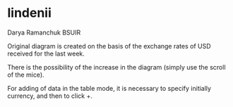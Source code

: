 # lindenii
Darya Ramanchuk
BSUIR

Original diagram is created on the basis of the exchange rates of USD received for  the last week.

There is the possibility of the increase in the diagram (simply use the  scroll of the  mice).

For adding of data in the table mode, it is necessary to specify initially currency, and then to click +.

